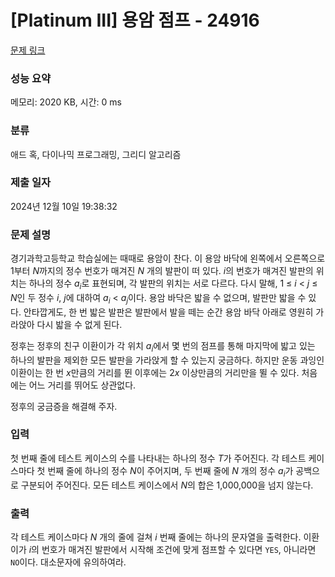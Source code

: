 # [Platinum III] 용암 점프 - 24916 

[문제 링크](https://www.acmicpc.net/problem/24916) 

### 성능 요약

메모리: 2020 KB, 시간: 0 ms

### 분류

애드 혹, 다이나믹 프로그래밍, 그리디 알고리즘

### 제출 일자

2024년 12월 10일 19:38:32

### 문제 설명

<p>경기과학고등학교 학습실에는 때때로 용암이 찬다. 이 용암 바닥에 왼쪽에서 오른쪽으로 1부터 <em>N</em>까지의 정수 번호가 매겨진 <em>N</em> 개의 발판이 떠 있다. <em>i</em>의 번호가 매겨진 발판의 위치는 하나의 정수 <em>a<sub>i</sub></em>로 표현되며, 각 발판의 위치는 서로 다르다. 다시 말해, 1 ≤ <em>i</em> < <em>j</em> ≤ <em>N</em>인 두 정수 <em>i</em>, <em>j</em>에 대하여 <em>a<sub>i</sub></em> < <em>a<sub>j</sub></em>이다. 용암 바닥은 밟을 수 없으며, 발판만 밟을 수 있다. 안타깝게도, 한 번 밟은 발판은 발판에서 발을 떼는 순간 용암 바닥 아래로 영원히 가라앉아 다시 밟을 수 없게 된다.</p>

<p>정후는 정후의 친구 이환이가 각 위치 <em>a<sub>i</sub></em>에서 몇 번의 점프를 통해 마지막에 밟고 있는 하나의 발판을 제외한 모든 발판을 가라앉게 할 수 있는지 궁금하다. 하지만 운동 과잉인 이환이는 한 번 <em>x</em>만큼의 거리를 뛴 이후에는 2<em>x</em> 이상만큼의 거리만을 뛸 수 있다. 처음에는 어느 거리를 뛰어도 상관없다.</p>

<p>정후의 궁금증을 해결해 주자.</p>

### 입력 

 <p>첫 번째 줄에 테스트 케이스의 수를 나타내는 하나의 정수 <em>T</em>가 주어진다. 각 테스트 케이스마다 첫 번째 줄에 하나의 정수 <em>N</em>이 주어지며, 두 번째 줄에 <em>N</em> 개의 정수 <em>a<sub>i</sub></em>가 공백으로 구분되어 주어진다. 모든 테스트 케이스에서 <em>N</em>의 합은 1,000,000을 넘지 않는다.</p>

### 출력 

 <p>각 테스트 케이스마다 <em>N</em> 개의 줄에 걸쳐 <em>i</em> 번째 줄에는 하나의 문자열을 출력한다. 이환이가 <em>i</em>의 번호가 매겨진 발판에서 시작해 조건에 맞게 점프할 수 있다면 <code>YES</code>, 아니라면 <code>NO</code>이다. 대소문자에 유의하여라.</p>

